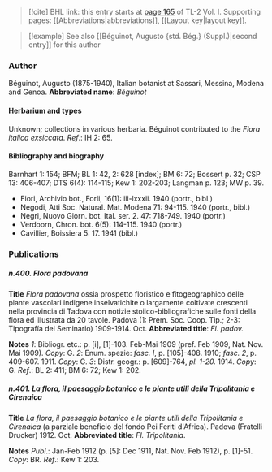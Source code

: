 > [!cite] BHL link: this entry starts at [page 165](https://www.biodiversitylibrary.org/page/33120296) of TL-2 Vol. I.
> Supporting pages: [[Abbreviations|abbreviations]], [[Layout key|layout key]].

> [!example] See also [[Béguinot, Augusto {std. Bég.} (Suppl.)|second entry]] for this author

### Author

Béguinot, Augusto (1875-1940), Italian botanist at Sassari, Messina, Modena and Genoa. 
**Abbreviated name**: *Béguinot*

#### Herbarium and types

Unknown; collections in various herbaria. Béguinot contributed to the *Flora italica exsiccata*.
*Ref*.: IH 2: 65.

#### Bibliography and biography

Barnhart 1: 154; BFM; BL 1: 42, 2: 628 \[index\]; BM 6: 72; Bossert p. 32; CSP 13: 406-407; DTS 6(4): 114-115; Kew 1: 202-203; Langman p. 123; MW p. 39.
- Fiori, Archivio bot., Forli, 16(1): iii-lxxxii. 1940 (portr., bibl.)
- Negodi, Atti Soc. Natural. Mat. Modena 71: 94-115. 1940 (portr., bibl.)
- Negri, Nuovo Giorn. bot. Ital. ser. 2. 47: 718-749. 1940 (portr.)
- Verdoorn, Chron. bot. 6(5): 114-115. 1940 (portr.)
- Cavillier, Boissiera 5: 17. 1941 (bibl.)

### Publications

##### n.400. Flora padovana

**Title**
*Flora padovana* ossia prospetto floristico e fitogeographico delle piante vascolari indigene inselvatichite o largamente coltivate crescenti nella provincia di Tadova con notizie stoiico-bibliografiche sulle fonti della flora ed illustrata da 20 tavole. Padova (1: Prem. Soc. Coop. Tip.; 2-3: Tipografía del Seminario) 1909-1914. Oct.
**Abbreviated title**: *Fl. padov.*

**Notes**
*1*: Bibliogr. etc.: p. \[i\], \[1\]-103. Feb-Mai 1909 (pref. Feb 1909, Nat. Nov. Mai 1909).
*Copy*: G.
*2*: Enum. spezie: *fasc. I*, p. \[105\]-408. 1910; *fasc. 2*, p. 409-607. 1911. *Copy*: G.
*3*: Distr. geogr.: p. \[609\]-764, *pl. 1-20.* 1914. *Copy*: G.
*Ref*.: BL 2: 411; BM 6: 72; Kew 1: 202.

##### n.401. La flora, il paesaggio botanico e le piante utili della Tripolitania e Cirenaica

**Title**
*La flora, il paesaggio botanico e le piante utili della Tripolitania e Cirenaica* (a parziale beneficio del fondo Pei Feriti d'Africa). Padova (Fratelli Drucker) 1912. Oct.
**Abbreviated title**: *Fl. Tripolitania*.

**Notes**
*Publ*.: Jan-Feb 1912 (p. \[5\]: Dec 1911, Nat. Nov. Feb 1912), p. \[1\]-51. *Copy*: BR.
*Ref*.: Kew 1: 203.

